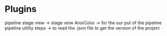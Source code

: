 # Plugins 
pipeline stage view -> stage veiw 
AnsiColor -> for the our put of the pipeline 
pipeline utility steps -> to read the .json  file to get the version of the project 